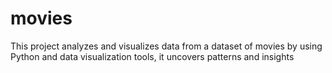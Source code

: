 # movies
This project analyzes and visualizes data from a dataset of movies by using Python and data visualization tools, it uncovers patterns and insights
